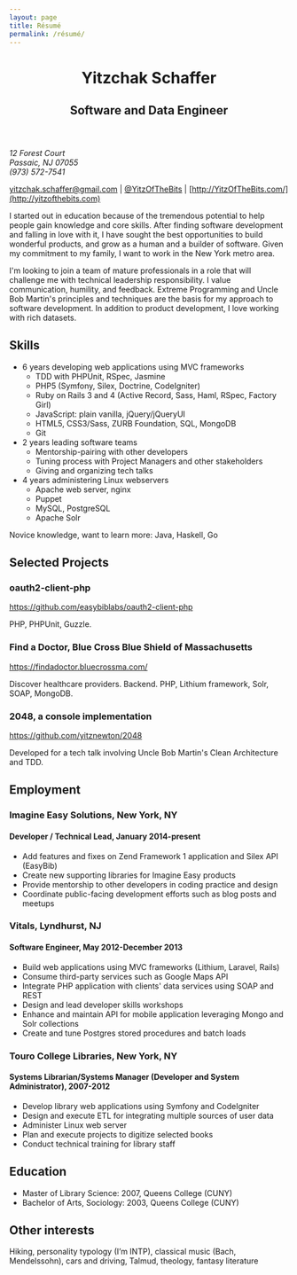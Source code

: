 ```yaml
---
layout: page
title: Résumé
permalink: /résumé/
---
```


<header class="resume">
  <h1>Yitzchak Schaffer</h1>
  <h2>Software and Data Engineer</h2>
</header>

<address>
<div>12 Forest Court</div>
<div>Passaic, NJ 07055</div>
<div>(973) 572-7541</div>
</address>

[yitzchak.schaffer@gmail.com](mailto:yitzchak.schaffer@gmail.com)
\| [@YitzOfTheBits](http://twitter.com/YitzOfTheBits)
\| [http://YitzOfTheBits.com/](http://yitzofthebits.com)

I started out in education because of the tremendous potential to help people gain knowledge and core skills. After finding software development and falling in love with it, I have sought the best opportunities to build wonderful products, and grow as a human and a builder of software. Given my commitment to my family, I want to work in the New York metro area.

I'm looking to join a team of mature professionals in a role that will challenge me with technical leadership responsibility. I value communication, humility, and feedback. Extreme Programming and Uncle Bob Martin's principles and techniques are the basis for my approach to software development. In addition to product development, I love working with rich datasets.

## Skills

* 6 years developing web applications using MVC frameworks
  * TDD with PHPUnit, RSpec, Jasmine 
  * PHP5 (Symfony, Silex, Doctrine, CodeIgniter) 
  * Ruby on Rails 3 and 4 (Active Record, Sass, Haml, RSpec, Factory Girl) 
  * JavaScript: plain vanilla, jQuery/jQueryUI
  * HTML5, CSS3/Sass, ZURB Foundation, SQL, MongoDB 
  * Git 
* 2 years leading software teams
  * Mentorship-pairing with other developers
  * Tuning process with Project Managers and other stakeholders
  * Giving and organizing tech talks
* 4 years administering Linux webservers
  * Apache web server, nginx 
  * Puppet 
  * MySQL, PostgreSQL 
  * Apache Solr 

Novice knowledge, want to learn more: Java, Haskell, Go


## Selected Projects

### oauth2-client-php

https://github.com/easybiblabs/oauth2-client-php

PHP, PHPUnit, Guzzle.

### Find a Doctor, Blue Cross Blue Shield of Massachusetts

https://findadoctor.bluecrossma.com/ 

Discover healthcare providers. Backend. PHP, Lithium framework, Solr, SOAP, MongoDB.

### 2048, a console implementation

https://github.com/yitznewton/2048

Developed for a tech talk involving Uncle Bob Martin's Clean Architecture and TDD. 

## Employment

### Imagine Easy Solutions, New York, NY

#### Developer / Technical Lead, January 2014-present

* Add features and fixes on Zend Framework 1 application and Silex API (EasyBib)
* Create new supporting libraries for Imagine Easy products
* Provide mentorship to other developers in coding practice and design
* Coordinate public-facing development efforts such as blog posts and meetups

### Vitals, Lyndhurst, NJ 

#### Software Engineer, May 2012-December 2013

* Build web applications using MVC frameworks (Lithium, Laravel, Rails) 
* Consume third-party services such as Google Maps API 
* Integrate PHP application with clients' data services using SOAP and REST 
* Design and lead developer skills workshops 
* Enhance and maintain API for mobile application leveraging Mongo and Solr collections 
* Create and tune Postgres stored procedures and batch loads 

### Touro College Libraries, New York, NY 

#### Systems Librarian/Systems Manager (Developer and System Administrator), 2007-2012 

* Develop library web applications using Symfony and CodeIgniter 
* Design and execute ETL for integrating multiple sources of user data 
* Administer Linux web server 
* Plan and execute projects to digitize selected books 
* Conduct technical training for library staff 


## Education

* Master of Library Science: 2007, Queens College (CUNY) 
* Bachelor of Arts, Sociology: 2003, Queens College (CUNY) 


## Other interests
Hiking, personality typology (I’m INTP), classical music (Bach, Mendelssohn), cars and driving, Talmud, theology, fantasy literature
